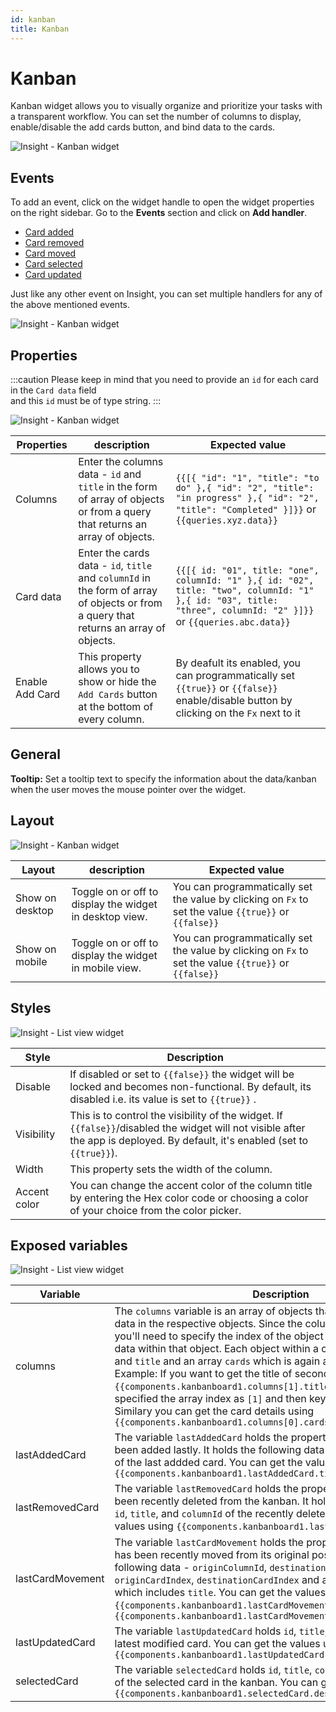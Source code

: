 ```yaml
---
id: kanban
title: Kanban
---
```


# Kanban

Kanban widget allows you to visually organize and prioritize your tasks with a transparent workflow. You can set the number of columns to display, enable/disable the add cards button, and bind data to the cards.

<div style={{textAlign: 'center'}}>

![Insight - Kanban widget](/_images/insight2/widgets/kanban/kanban.png)

</div>

## Events

To add an event, click on the widget handle to open the widget properties on the right sidebar. Go to the **Events** section and click on **Add handler**.

- [Card added](#card-added)
- [Card removed](#card-removed)
- [Card moved](#card-moved)
- [Card selected](#card-selected)
- [Card updated](#card-updated)

Just like any other event on Insight, you can set multiple handlers for any of the above mentioned events.

<div style={{textAlign: 'center'}}>

![Insight - Kanban widget](/_images/insight2/widgets/kanban/kanban-events.png)

</div>

## Properties

<div style={{textAlign: 'center'}}>

:::caution
Please keep in mind that you need to provide an `id` for each card in the `Card data` field <br />
and this `id` must be of type string.
:::

![Insight - Kanban widget](/_images/insight2/widgets/kanban/properties.png)

</div>

| Properties      | description                                                                                                                           | Expected value                                                                                                                                                    |
| --------------- | ------------------------------------------------------------------------------------------------------------------------------------- | ----------------------------------------------------------------------------------------------------------------------------------------------------------------- |
| Columns         | Enter the columns data - `id` and `title` in the form of array of objects or from a query that returns an array of objects.           | `{{[{ "id": "1", "title": "to do" },{ "id": "2", "title": "in progress" },{ "id": "2", "title": "Completed" }]}}` or `{{queries.xyz.data}}`                       |
| Card data       | Enter the cards data - `id`, `title` and `columnId` in the form of array of objects or from a query that returns an array of objects. | `{{[{ id: "01", title: "one", columnId: "1" },{ id: "02", title: "two", columnId: "1" },{ id: "03", title: "three", columnId: "2" }]}}` or `{{queries.abc.data}}` |
| Enable Add Card | This property allows you to show or hide the `Add Cards` button at the bottom of every column.                                        | By deafult its enabled, you can programmatically set `{{true}}` or `{{false}}` enable/disable button by clicking on the `Fx` next to it                           |

## General

<b>Tooltip:</b> Set a tooltip text to specify the information about the data/kanban when the user moves the mouse pointer over the widget.

## Layout

<div style={{textAlign: 'center'}}>

![Insight - Kanban widget](/_images/insight2/widgets/kanban/layout.png)

</div>

| Layout          | description                                             | Expected value                                                                                        |
| --------------- | ------------------------------------------------------- | ----------------------------------------------------------------------------------------------------- |
| Show on desktop | Toggle on or off to display the widget in desktop view. | You can programmatically set the value by clicking on `Fx` to set the value `{{true}}` or `{{false}}` |
| Show on mobile  | Toggle on or off to display the widget in mobile view.  | You can programmatically set the value by clicking on `Fx` to set the value `{{true}}` or `{{false}}` |

## Styles

<div style={{textAlign: 'center'}}>

![Insight - List view widget](/_images/insight2/widgets/kanban/styles.png)

</div>

| Style        | Description                                                                                                                                                                   |
| ------------ | ----------------------------------------------------------------------------------------------------------------------------------------------------------------------------- |
| Disable      | If disabled or set to `{{false}}` the widget will be locked and becomes non-functional. By default, its disabled i.e. its value is set to `{{true}}` .                        |
| Visibility   | This is to control the visibility of the widget. If `{{false}}`/disabled the widget will not visible after the app is deployed. By default, it's enabled (set to `{{true}}`). |
| Width        | This property sets the width of the column.                                                                                                                                   |
| Accent color | You can change the accent color of the column title by entering the Hex color code or choosing a color of your choice from the color picker.                                  |

## Exposed variables

<div style={{textAlign: 'center'}}>

![Insight - List view widget](/_images/insight2/widgets/kanban/variables.png)

</div>

| Variable         | Description                                                                                                                                                                                                                                                                                                                                                                                                                                                                                                                                                                                                                                                                      |
| ---------------- | -------------------------------------------------------------------------------------------------------------------------------------------------------------------------------------------------------------------------------------------------------------------------------------------------------------------------------------------------------------------------------------------------------------------------------------------------------------------------------------------------------------------------------------------------------------------------------------------------------------------------------------------------------------------------------- |
| columns          | The `columns` variable is an array of objects that includes the columns data in the respective objects. Since the columns variable is an array you'll need to specify the index of the object in the array to get the data within that object. Each object within a column has two keys - `id` and `title` and an array `cards` which is again an array of objects. Example: If you want to get the title of second card then you'll use `{{components.kanbanboard1.columns[1].title}}` - here we have specified the array index as `[1]` and then key which is the `title`. Similary you can get the card details using `{{components.kanbanboard1.columns[0].cards[1].title}}` |
| lastAddedCard    | The variable `lastAddedCard` holds the properties of the card that has been added lastly. It holds the following data - `id`, `title`, and `columnId` of the last addded card. You can get the values using `{{components.kanbanboard1.lastAddedCard.title}}`                                                                                                                                                                                                                                                                                                                                                                                                                    |
| lastRemovedCard  | The variable `lastRemovedCard` holds the properties of the card that has been recently deleted from the kanban. It holds the following data - `id`, `title`, and `columnId` of the recently deleted card. You can get the values using `{{components.kanbanboard1.lastRemovedCard.title}}`                                                                                                                                                                                                                                                                                                                                                                                       |
| lastCardMovement | The variable `lastCardMovement` holds the properties of the card that has been recently moved from its original position. It holds the following data - `originColumnId`, `destinationColumnId`, `originCardIndex`, `destinationCardIndex` and an object `cardDetails` which includes `title`. You can get the values using `{{components.kanbanboard1.lastCardMovement.cardDetails.title}}` or `{{components.kanbanboard1.lastCardMovement.destinationCardIndex}}`                                                                                                                                                                                                              |
| lastUpdatedCard  | The variable `lastUpdatedCard` holds `id`, `title`, and `columnId` of the latest modified card. You can get the values using `{{components.kanbanboard1.lastUpdatedCard.columnId}}`                                                                                                                                                                                                                                                                                                                                                                                                                                                                                              |
| selectedCard     | The variable `selectedCard` holds `id`, `title`, `columnId`, and `description` of the selected card in the kanban. You can get the values using `{{components.kanbanboard1.selectedCard.description}}`                                                                                                                                                                                                                                                                                                                                                                                                                                                                           |
